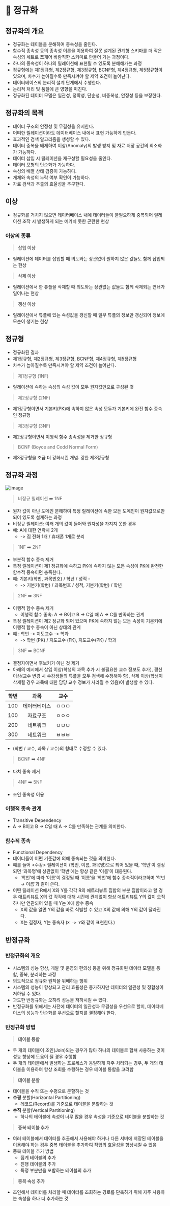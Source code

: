 # 🌟 정규화

## 정규화의 개요

- 정규화는 테이블을 분해하여 종속성을 줄인다.
- 함수적 종속성 등의 종속성 이론을 이용하여 잘못 설계된 관계형 스키마를 더 작은 속성의 세트로 쪼개어 바람직한 스키마로 만들어 가는 과정이다.
- 하나의 종속성이 하나의 릴레이션에 표현될 수 있도록 분해해가는 과정
- 정규형에는 제1정규형, 제2정규형, 제3정규형, BCNF형, 제4정규형, 제5정규형이 있으며, 차수가 높아질수록 만족시켜야 할 제약 조건이 늘어난다.
- 데이터베이스의 논리적 설계 단계에서 수행한다.
- 논리적 처리 및 품질에 큰 영향을 미친다.
- 정규화된 데이터 모델은 일관성, 정확성, 단순성, 비중복성, 안정성 등을 보장한다.

## 정규화의 목적

- 데이터 구조의 안정성 및 무결성을 유지한다.
- 어떠한 릴레이션이라도 데이터베이스 내에서 표현 가능하게 만든다.
- 효과적인 검색 알고리즘을 생성할 수 있다.
- 데이터 중복을 배제하여 이상(Anomaly)의 발생 방지 및 자료 저장 공간의 최소화가 가능하다.
- 데이터 삽입 시 릴레이션을 재구성할 필요성을 줄인다.
- 데이터 모형의 단순화가 가능하다.
- 속성의 배열 상태 검증이 가능하다.
- 개체와 속성의 누락 여부 확인이 가능하다.
- 자료 검색과 추출의 효율성을 추구한다.

## 이상

- 정규화를 거치지 않으면 데이터베이스 내에 데이터들이 불필요하게 중복되어 릴레이션 조작 시 발생하게 되는 예기치 못한 곤란한 현상

### 이상의 종류

> **삽입 이상**

- 릴레이션에 데이터를 삽입할 때 의도와는 상관없이 원하지 않은 값들도 함께 삽입되는 현상

> **삭제 이상**

- 릴레이션에서 한 튜플을 삭제할 때 의도와는 상관없는 값들도 함께 삭제되는 연쇄가 일어나는 현상

> **갱신 이상**

- 릴레이션에서 튜플에 있는 속성값을 갱신할 때 일부 튜플의 정보만 갱신되어 정보에 모순이 생기는 현상

## 정규형

- 정규화된 결과
- 제1정규형, 제2정규형, 제3정규형, BCNF형, 제4정규형, 제5정규형
- 차수가 높아질수록 만족시켜야 할 제약 조건이 늘어난다.

> 제1정규형 (1NF)

- 릴레이션에 속하는 속성의 속성 값이 모두 원자값만으로 구성된 것

> 제2정규형 (2NF)

- 제1정규형이면서 기본키(PK)에 속하지 않은 속성 모두가 기본키에 완전 함수 종속인 정규형

> 제3정규형 (3NF)

- 제2정규형이면서 이행적 함수 종속성을 제거한 정규형

> BCNF (Boyce and Codd Normal Form)

- 제3정규형을 조금 더 강화시킨 개념. 강한 제3정규형

## 정규화 과정

![image](https://github.com/JeongwooHam/FE_Study_Logs/assets/123251211/7b6a4959-14b1-479d-9397-36a6bbda3321)

> 비정규 릴레이션 ➡️ 1NF

- 원자 값이 아닌 도메인 분해하여 특정 릴레이션에 속한 모든 도메인이 원자값으로만 되어 있도록 설계하는 과정
- 비정규 릴레이션: 여러 개의 값이 들어와 원자성을 가지지 못한 경우
- 예: A에 대한 연락처 2개
  - -> 집 전화 1개 / 휴대폰 1개로 분리

> 1NF ➡️ 2NF

- 부분적 함수 종속 제거
- 특정 릴레이션이 제1 정규화에 속하고 PK에 속하지 않는 모든 속성이 PK에 완전한 함수적 종속이면 충족한다.
- 예: 기본키(학번, 과목번호) / 학년 / 성적 -
  - -> 기본키(학번) / 과목번호 / 성적, 기본키(학번) / 학년

> 2NF ➡️ 3NF

- 이행적 함수 종속 제거
  - 이행적 함수 종속: A -> B이고 B -> C일 때 A -> C를 만족하는 관계
- 특정 릴레이션이 제2 정규화 되어 있으며 PK에 속하지 않는 모든 속성이 기본키에 이행적 함수 종속이 아닌 상태의 관계
- 예 : 학번 -> 지도교수 -> 학과
  - -> 학번 (PK) / 지도교수 (FK), 지도교수(PK) / 학과

> 3NF ➡️ BCNF

- 결정자이면서 후보키가 아닌 것 제거
- 아래의 예시에서 삽입 이상(학생의 과목 추가 시 불필요한 교수 정보도 추가), 갱신 이상(교수 변경 시 수강생들의 튜플을 모두 검색해 수정해야 함), 삭제 이상(학생이 삭제될 경우 과목에 대한 담당 교수 정보가 사라질 수 있음)이 발생할 수 있다.

| 학번 |     과목     |  교수  |
| :--: | :----------: | :----: |
| 100  | 데이터베이스 | ㅁㅁㅁ |
| 100  |   자료구조   | ㅇㅇㅇ |
| 200  |   네트워크   | ㅂㅂㅂ |
| 300  |   네트워크   | ㅂㅂㅂ |

- (학번 / 교수, 과목 / 교수)의 형태로 수정할 수 있다.

> BCNF ➡️ 4NF

- 다치 종속 제거

> 4NF ➡️ 5NF

- 조인 종속성 이용

### 이행적 종속 관계

- Transitive Dependency
- A → B이고 B → C일 때 A → C를 만족하는 관계를 의미한다.

### 함수적 종속

- Functional Dependency
- 데이터들이 어떤 기준값에 의해 종속되는 것을 의미한다.
- 예를 들어 <수강> 릴레이션이 (학번, 이름, 과목명)으로 되어 있을 때, ‘학번’이 결정되면 ‘과목명’에 상관없이 ‘학번’에는 항상 같은 ‘이름’이 대응된다.
  - ‘학번’에 따라 ‘이름’이 결정될 때 ‘이름’을 ‘학번’에 함수 종속적이라고하며 ‘학번 → 이름’과 같이 쓴다.
- 어떤 릴레이션 R에서 X와 Y를 각각 R의 애트리뷰트 집합의 부분 집합이라고 할 경우 애트리뷰트 X의 값 각각에 대해 시간에 관계없이 항상 애트리뷰트 Y의 값이 오직 하나만 연관되어 있을 때 Y는 X에 함수 종속
  - X의 값을 알면 Y의 값을 바로 식별할 수 있고 X의 값에 의해 Y의 값이 달라진다.
  - X는 결정자, Y는 종속자 (`X -> Y`와 같이 표현한다.)

## 반정규화

### 반정규화의 개요

- 시스템의 성능 향상, 개발 및 운영의 편의성 등을 위해 정규화된 데이터 모델을 통합, 중복, 분리하는 과정
- 의도적으로 정규화 원칙을 위배하는 행위
- 시스템의 성능이 향상되고 관리 효율성은 증가하지만 데이터의 일관성 및 정합성이 저하될 수 있다.
- 과도한 반정규화는 오히려 성능을 저하시킬 수 있다.
- 반정규화를 위해서는 사전에 데이터의 일관성과 무결성을 우선으로 할지, 데이터베이스의 성능과 단순화를 우선으로 할지를 결정해야 한다.

### 반정규화 방법

> **테이블 통합**

- 두 개의 테이블이 조인(Join)되는 경우가 많아 하나의 테이블로 합쳐 사용하는 것이 성능 향상에 도움이 될 경우 수행함
- 두 개의 테이블에서 발생하는 프로세스가 동일하게 자주 처리되는 경우, 두 개의 테이블을 이용하여 항상 조회를 수행하는 경우 테이블 통합을 고려함

> **테이블 분할**

- 테이블을 수직 또는 수평으로 분할하는 것
- **수평** 분할(Horizontal Partitioning)
  - 레코드(Record)를 기준으로 테이블을 분할하는 것
- **수직** 분할(Vertical Partitioning)
  - 하나의 테이블에 속성이 너무 많을 경우 속성을 기준으로 테이블을 분할하는 것

> **중복 테이블 추가**

- 여러 테이블에서 데이터를 추출해서 사용해야 하거나 다른 서버에 저장된 테이블을 이용해야 하는 경우 중복 테이블을 추가하여 작업의 효율성을 향상시킬 수 있음
- 중복 테이블 추가 방법
  - 집계 테이블의 추가
  - 진행 테이블의 추가
  - 특정 부분만을 포함하는 테이블의 추가

> **중복 속성 추가**

- 조인해서 데이터를 처리할 때 데이터를 조회하는 경로를 단축하기 위해 자주 사용하는 속성을 하나 더 추가하는 것
